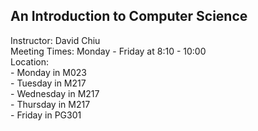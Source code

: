 ## An Introduction to Computer Science

Instructor: David Chiu\
Meeting Times: Monday - Friday at 8:10 - 10:00\
Location:\
    - Monday in M023\
    - Tuesday in M217\
    - Wednesday in M217\
    - Thursday in M217\
    - Friday in PG301

<!-- David's schedule generator! Do not touch -->
<div id="schedule">&nbsp;</div>
<script type="text/javascript" src="../calendar.js"></script>
<script type="text/javascript" src="schedule.js"></script>
<!-- End -->


